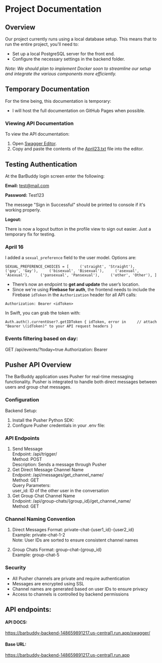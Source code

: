 # Project Documentation

## Overview

Our project currently runs using a local database setup. This means that to run the entire project, you'll need to:

- Set up a local PostgreSQL server for the front end.
- Configure the necessary settings in the backend folder.

*Note: We should plan to implement Docker soon to streamline our setup and integrate the various components more efficiently.*

## Temporary Documentation

For the time being, this documentation is temporary:

- I will host the full documentation on GitHub Pages when possible.
  
### Viewing API Documentation

To view the API documentation:

1. Open [Swagger Editor](https://editor-next.swagger.io/).
2. Copy and paste the contents of the [April23.txt](https://github.com/user-attachments/files/19885695/April23.txt) file into the editor.

## Testing Authentication
At the BarBuddy login screen enter the following:

**Email:** test@mail.com

**Password:** Test123

The messege "Sign in Successful" should be printed to console if it's working properly.

**Logout:**

There is now a logout button in the profile view to sign out easier. Just a temporary fix for testing.


### April 16
I added a `sexual_preference` field to the user model. Options are:

`SEXUAL_PREFERENCE_CHOICES = [     ('straight', 'Straight'),     ('gay', 'Gay'),     ('bisexual', 'Bisexual'),     ('asexual', 'Asexual'),     ('pansexual', 'Pansexual'),     ('other', 'Other'), ]`

- There’s now an endpoint to **get and update** the user’s location.
- Since we're using **Firebase for auth**, the frontend needs to include the Firebase `idToken` in the `Authorization` header for all API calls:

`Authorization: Bearer <idToken>`

In Swift, you can grab the token with:

`Auth.auth().currentUser?.getIDToken { idToken, error in     // attach "Bearer \(idToken)" to your API request headers }`


### Events filtering based on day: 

GET /api/events/?today=true
Authorization: Bearer <token>

## Pusher API Overview
The BarBuddy application uses Pusher for real-time messaging functionality. Pusher is integrated to handle both direct messages between users and group chat messages.

### Configuration
Backend Setup:
1. Install the Pusher Python SDK:
2. Configure Pusher credentials in your .env file:

### API Endpoints
1. Send Message  
Endpoint: /api/trigger/  
Method: POST  
Description: Sends a message through Pusher  
3. Get Direct Message Channel Name  
Endpoint: /api/messages/get_channel_name/  
Method: GET  
Query Parameters:  
user_id: ID of the other user in the conversation  
4. Get Group Chat Channel Name  
Endpoint: /api/group-chats/{group_id}/get_channel_name/  
Method: GET  

### Channel Naming Convention
1. Direct Messages
Format: private-chat-{user1_id}-{user2_id}  
Example: private-chat-1-2  
Note: User IDs are sorted to ensure consistent channel names

2. Group Chats
Format: group-chat-{group_id}  
Example: group-chat-5


### Security
- All Pusher channels are private and require authentication
- Messages are encrypted using SSL
- Channel names are generated based on user IDs to ensure privacy
- Access to channels is controlled by backend permissions


## API endpoints: 
#### API DOCS: 
https://barbuddy-backend-148659891217.us-central1.run.app/swagger/
#### Base URL: 
https://barbuddy-backend-148659891217.us-central1.run.app






